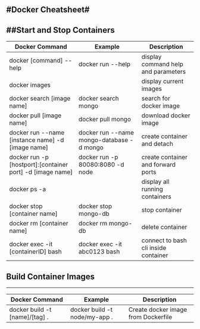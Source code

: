 #Docker Cheatsheet#
---

##Start and Stop Containers
---

Docker Command| Example | Description 
---|--- | ---
docker [command] --help | docker run --help | display command help and parameters
docker images || display current images
docker search [image name] | docker search mongo | search for docker image
docker pull [image name] | docker pull mongo | download docker image
docker run --name [instance name] -d [image name] | docker run --name mongo-database -d mongo | create container and detach
docker run -p [hostport]:[container port] -d [image name] | docker run -p 80080:8080 -d node | create container and forward ports
docker ps -a | | display all running containers
docker stop [container name] | docker stop mongo-db | stop container
docker rm [container name] | docker rm mongo-db | delete container
docker exec -it [containerID] bash | docker exec -it abc0123 bash | connect to bash cli inside container

## Build Container Images
---
Docker Command| Example | Description 
---|--- | ---
docker build -t [name]/[tag] . | docker build -t node/my-app . | Create docker image from Dockerfile
